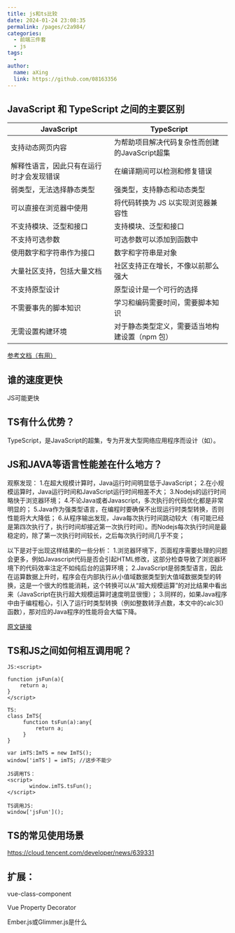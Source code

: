 ```yaml
---
title: js和ts比较
date: 2024-01-24 23:08:35
permalink: /pages/c2a984/
categories:
  - 前端三件套
  - js
tags:
  - 
author: 
  name: aXing
  link: https://github.com/08163356
---
```


## JavaScript 和 TypeScript 之间的主要区别　

| **JavaScript**                           | **TypeScript**                                 |
| ---------------------------------------- | ---------------------------------------------- |
| 支持动态网页内容                         | 为帮助项目解决代码复杂性而创建的JavaScript超集 |
| 解释性语言，因此只有在运行时才会发现错误 | 在编译期间可以检测和修复错误                   |
| 弱类型，无法选择静态类型                 | 强类型，支持静态和动态类型                     |
| 可以直接在浏览器中使用                   | 将代码转换为 JS 以实现浏览器兼容性             |
| 不支持模块、泛型和接口                   | 支持模块、泛型和接口                           |
| 不支持可选参数                           | 可选参数可以添加到函数中                       |
| 使用数字和字符串作为接口                 | 数字和字符串是对象                             |
| 大量社区支持，包括大量文档               | 社区支持正在增长，不像以前那么强大             |
| 不支持原型设计                           | 原型设计是一个可行的选择                       |
| 不需要事先的脚本知识                     | 学习和编码需要时间，需要脚本知识               |
| 无需设置构建环境                         | 对于静态类型定义，需要适当地构建设置（npm 包） |

[参考文档（有用）](https://www.51cto.com/article/705940.html)

## 谁的速度更快

JS可能更快

## TS有什么优势？

TypeScript，是JavaScript的超集，专为开发大型网络应用程序而设计（如）。

## JS和JAVA等语言性能差在什么地方？

观察发现：
1.在超大规模计算时，Java运行时间明显低于JavaScript；
2.在小规模运算时，Java运行时间和JavaScript运行时间相差不大；
3.Nodejs的运行时间略快于浏览器环境；
4.不论Java或者Javascript，多次执行的代码优化都是非常明显的；
5.Java作为强类型语言，在编程时要确保不出现运行时类型转换，否则性能将大大降低；
6.从程序输出发现，Java每次执行时间跳动较大（有可能已经是第四次执行了，执行时间却接近第一次执行时间）。而Nodejs每次执行时间是最稳定的，除了第一次执行时间较长，之后每次执行时间几乎不变；

以下是对于出现这样结果的一些分析：
1.浏览器环境下，页面程序需要处理的问题会更多，例如Javascript代码是否会引起HTML修改，这部分检查导致了浏览器环境下的代码效率注定不如纯后台的运算环境；
2.JavaScript是弱类型语言，因此在运算数据上升时，程序会在内部执行从小值域数据类型到大值域数据类型的转换，这是一个很大的性能消耗，这个转换可以从“超大规模运算”的对比结果中看出来（JavaScript在执行超大规模运算时速度明显很慢）；
3.同样的，如果Java程序中由于编程粗心，引入了运行时类型转换（例如整数转浮点数，本文中的calc3()函数），那对应的Java程序的性能将会大幅下降。

[原文链接](https://blog.csdn.net/yuhk231/article/details/77742864)

## TS和JS之间如何相互调用呢？

```
JS:<script>

function jsFun(a){
    return a;
}
</script>

TS:
class ImTS{
     function tsFun(a):any{
         return a;
     }
}

var imTS:ImTS = new ImTS();
window['imTS'] = imTS; //这步不能少

JS调用TS：
<script>
       window.imTS.tsFun();       
</script>

TS调用JS:
window['jsFun']();
```



## TS的常见使用场景

https://cloud.tencent.com/developer/news/639331

## 扩展：

vue-class-component

Vue Property Decorator

Ember.js或Glimmer.js是什么

